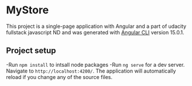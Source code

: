 # MyStore

This project is a single-page application with Angular and a part of udacity fullstack javascript ND and was generated with [Angular CLI](https://github.com/angular/angular-cli) version 15.0.1.

## Project setup


-Run `npm install` to intsall node packages
-Run `ng serve` for a dev server. Navigate to `http://localhost:4200/`. The application will automatically reload if you change any of the source files.

